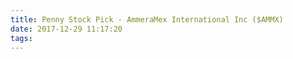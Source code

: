 ```yaml
---
title: Penny Stock Pick - AmmeraMex International Inc ($AMMX)
date: 2017-12-29 11:17:20
tags:
---
```


